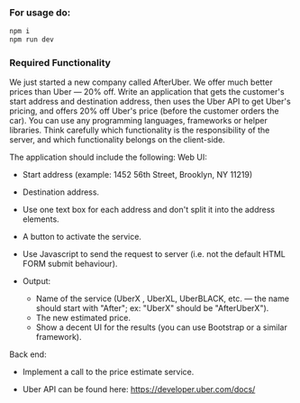 ### For usage do:
````bash
npm i
npm run dev
````
### Required Functionality

We just started a new company called AfterUber. We offer much better prices than Uber — 20%
off. Write an application that gets the customer's start address and destination address, then uses the
Uber API to get Uber's pricing, and offers 20% off Uber's price (before the customer orders the
car). You can use any programming languages, frameworks or helper libraries.
Think carefully which functionality is the responsibility of the server, and which functionality belongs
on the client-side.

The application should include the following:
Web UI:
- Start address (example: 1452 56th Street, Brooklyn, NY 11219)

- Destination address.

- Use one text box for each address and don't split it into the address elements.

- A button to activate the service.

- Use Javascript to send the request to server (i.e. not the default HTML FORM submit
behaviour).

- Output:

    - Name of the service (UberX , UberXL, UberBLACK, etc. — the name should start
with "After"; ex: "UberX" should be "AfterUberX").
    - The new estimated price.
    - Show a decent UI for the results (you can use Bootstrap or a similar framework).

Back end:

- Implement a call to the price estimate service.

- Uber API can be found here: https://developer.uber.com/docs/